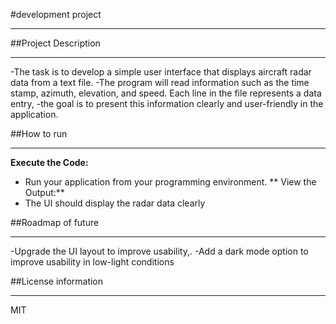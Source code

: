 #development project
_____________________________________________________________________________________________






##Project Description
_______________________________________________________________________________________________
-The task is to develop a simple user interface that displays aircraft radar data from a text file.
-The program will read information such as the time stamp, azimuth, elevation, and speed. Each line in the file represents a data entry,
-the goal is to present this information clearly and user-friendly in the application.


##How to run
___________________________________________________________________________________________________
 **Execute the Code:**
   - Run your application from your programming environment.
** View the Output:**
   - The UI should display the radar data clearly


##Roadmap of future
_________________________________________________________________________________________________

-Upgrade the UI layout to improve usability,.
-Add a dark mode option to improve usability in low-light conditions

##License information
_____________________________________________________________________________________________
 MIT
 


